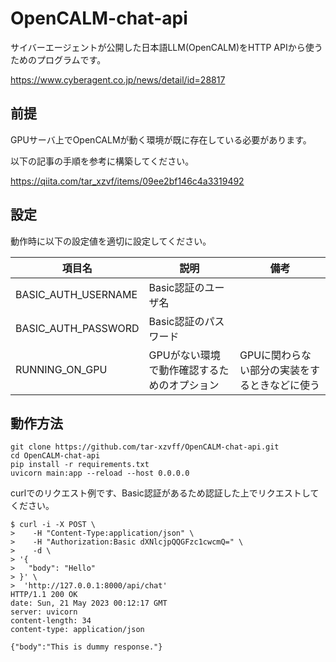 # OpenCALM-chat-api


サイバーエージェントが公開した日本語LLM(OpenCALM)をHTTP APIから使うためのプログラムです。

https://www.cyberagent.co.jp/news/detail/id=28817

## 前提
GPUサーバ上でOpenCALMが動く環境が既に存在している必要があります。

以下の記事の手順を参考に構築してください。

https://qiita.com/tar_xzvf/items/09ee2bf146c4a3319492

## 設定
動作時に以下の設定値を適切に設定してください。 

| 項目名                 | 説明                      | 備考                       |
|---------------------|-------------------------|--------------------------|
| BASIC_AUTH_USERNAME | Basic認証のユーザ名            ||
| BASIC_AUTH_PASSWORD | Basic認証のパスワード           ||
| RUNNING_ON_GPU      | GPUがない環境で動作確認するためのオプション | GPUに関わらない部分の実装をするときなどに使う |

## 動作方法
```shell
git clone https://github.com/tar-xzvff/OpenCALM-chat-api.git
cd OpenCALM-chat-api
pip install -r requirements.txt
uvicorn main:app --reload --host 0.0.0.0
```

curlでのリクエスト例です、Basic認証があるため認証した上でリクエストしてください。
```shell
$ curl -i -X POST \
>    -H "Content-Type:application/json" \
>    -H "Authorization:Basic dXNlcjpQQGFzc1cwcmQ=" \
>    -d \
> '{
>   "body": "Hello"
> }' \
>  'http://127.0.0.1:8000/api/chat'
HTTP/1.1 200 OK
date: Sun, 21 May 2023 00:12:17 GMT
server: uvicorn
content-length: 34
content-type: application/json

{"body":"This is dummy response."}
```